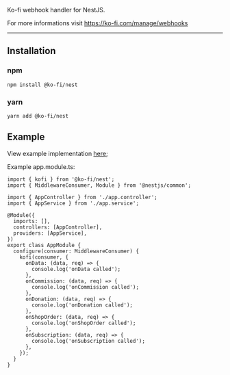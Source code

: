 Ko-fi webhook handler for NestJS.

For more informations visit https://ko-fi.com/manage/webhooks

---

## Installation

### npm

`npm install @ko-fi/nest`

### yarn

`yarn add @ko-fi/nest`

## Example

View example implementation [here](https://github.com/oneso/ko-fi-nest-example);

Example app.module.ts:

    import { kofi } from '@ko-fi/nest';
    import { MiddlewareConsumer, Module } from '@nestjs/common';

    import { AppController } from './app.controller';
    import { AppService } from './app.service';

    @Module({
      imports: [],
      controllers: [AppController],
      providers: [AppService],
    })
    export class AppModule {
      configure(consumer: MiddlewareConsumer) {
        kofi(consumer, {
          onData: (data, req) => {
            console.log('onData called');
          },
          onCommission: (data, req) => {
            console.log('onCommission called');
          },
          onDonation: (data, req) => {
            console.log('onDonation called');
          },
          onShopOrder: (data, req) => {
            console.log('onShopOrder called');
          },
          onSubscription: (data, req) => {
            console.log('onSubscription called');
          },
        });
      }
    }
